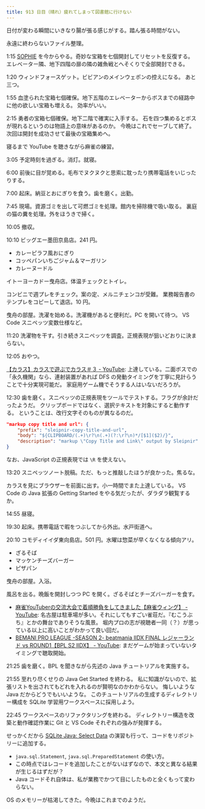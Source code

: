 ```yaml
---
title: 913 日目（晴れ）疲れてしまって図書館に行けない
---
```


日付が変わる瞬間にいきなり腸が張る感じがする。踏ん張る時間がない。

永遠に終わらないファイル整理。

1:15 [SOPHIE][dtp22b] を今からやる。奇妙な宝箱を七個開封してリセットを反復する。
エレベーター隣、地下四階の扉の隣の雑魚戦とへそくりで全部開封できる。

1:20 ウィンドフォースゲット。ビビアンのメインウェポンの控えになる。
あと三つ。

1:55 血塗られた宝箱七個確保。地下五階のエレベーターからボスまでの経路中に他の欲しい宝箱も増える。
効率がいい。

2:15 勇者の宝箱七個確保。地下二階で確実に入手する。
石を四つ集めるとボスが現れるというのは物語上の意味があるのか。
今晩はこれでセーブして終了。次回は開封を成功させて最後の宝箱集めへ。

寝るまで YouTube を聴きながら麻雀の練習。

3:05 予定時刻を過ぎる。消灯。就寝。

6:00 前後に目が覚める。毛布でヌクヌクと思索に耽ったり携帯電話をいじったりする。

7:00 起床。納豆とおにぎりを食う。歯を磨く。出勤。

7:45 現場。資源ゴミを出して可燃ゴミを処理。館内を掃除機で吸い取る。
裏庭の猫の糞を処理。外をほうきで掃く。

10:05 撤収。

10:10 ビッグエー墨田京島店。241 円。

* カレーピラフ風おにぎり
* コッペパンいちごジャム＆マーガリン
* カレーヌードル

イトーヨーカドー曳舟店。体温チェックとトイレ。

コンビニで週プレをチェック。案の定、メルニチェンコが受難。
業務報告書のテンプレをコピーして退店。10 円。

曳舟の部屋。洗濯を始める。洗濯機があると便利だ。PC を開いて待つ。
VS Code スニペッツ変数仕様など。

11:20 洗濯物を干す。引き続きスニペッツを調査。正規表現が狙いどおりに決まらない。

12:05 おやつ。

[【カラス】カラスで遊ぶでカラス＃３ - YouTube](https://www.youtube.com/watch?v=WGSZ245DmtE):
上達している。二面ボスでの「永久機関」なら、連射装置があれば DFS の発動タイミングを丁寧に見計らうことで十分実現可能だ。
家庭用ゲーム機でそうする人はいないだろうが。

12:30 歯を磨く。スニペッツの正規表現をツールでテストする。フラグが余計だったようだ。
クリップボードではなく、選択テキストを対象にすると動作する。
ということは、改行文字そのものが異なるのだ。

```json
"markup copy title and url": {
    "prefix": "sleipnir-copy-title-and-url",
    "body": "${CLIPBOARD/(.+)\r?\n(.+)(?:\r?\n)*/[$1]($2)/}",
    "description": "markup \"Copy Title and Link\" output by Sleipnir"
}
```

なお、JavaScript の正規表現では `\R` を使えない。

13:20 スニペッツノート脱稿。ただ、もっと推敲したほうが良かった。焦るな。

カラスを見にブラウザーを前面に出す。小一時間でまた上達している。
VS Code の Java 拡張の Getting Started をやる気だったが、ダラダラ観覧するか。

14:55 昼寝。

19:30 起床。携帯電話で暇をつぶしてから外出。水戸街道へ。

20:10 コモディイイダ東向島店。501 円。水曜は惣菜が早くなくなる傾向アリ。

* ざるそば
* マッケンチーズバーガー
* ピザパン

曳舟の部屋。入浴。

風呂を出る。晩飯を開封しつつ PC を開く。ざるそばとチーズバーガーを食す。

* [麻雀YouTuberの交流大会で着順勝負をしてきました【麻雀ウィング】 - YouTube](https://www.youtube.com/watch?v=rzpxIFaRSoc):
  名古屋は駐車場が多い。それにしてもすごい雀荘だ。『むこうぶち』とかの舞台でありそうな風景。
  堀内プロの志が視聴者一同（？）が思っている以上に高いことがわかって良い回だ。
* [BEMANI PRO LEAGUE -SEASON 2- beatmania IIDX FINAL レジャーランド vs ROUND1【BPL S2 IIDX】 - YouTube](https://www.youtube.com/watch?v=_xXiKm8PBpo):
  まだゲームが始まっていないタイミングで聴取開始。

21:25 歯を磨く。BPL を聞きながら先述の Java チュートリアルを実施する。

21:55 至れり尽くせりの Java Get Started を終わる。
私に知識がないので、拡張リストを出されてもどれを入れるのが賢明なのかわからない。
悔しいような Java だからどうでもいいような。
このチュートリアルの生成するディレクトリー構成を SQLite 学習用ワークスペースに採用しよう。

22:45 ワークスペースのリファクタリングを終わる。
ディレクトリー構造を改築と動作確認作業に Git と VS Code それぞれの強みが発揮する。

せっかくだから [SQLite Java: Select Data](https://www.sqlitetutorial.net/sqlite-java/select/)
の演習も行って、コードをリポジトリーに追加する。

* `java.sql.Statement`, `java.sql.PreparedStatement` の使い方。
* この時点ではレコードを追加したことがないはずなので、本文と異なる結果が生じるはずだが？
* Java コードそれ自体は、私が業務でかつて目にしたものと全くもって変わらない。

OS のメモリーが枯渇してきた。今晩はこれまでのようだ。

[dtp22b]: https://www.dlsite.com/maniax/work/=/product_id/RJ424807/
